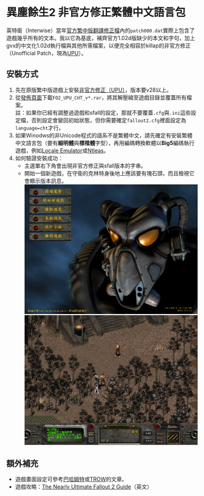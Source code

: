 # 異塵餘生2 非官方修正繁體中文語言包

英特衛（Interwise）當年[官方繁中版翻譯修正檔](https://web.archive.org/web/20010128163400/http://www.interwise.com.tw/FALLOUT/FALLOUT2/f2cpatch.htm)內的`patch000.dat`實際上包含了遊戲幾乎所有的文本。我以它為基底，補齊官方1.02d版缺少的本文和字句，加上gvx的中文化1.02d執行檔與其他所需檔案，以便完全相容於killap的非官方修正（Unofficial Patch，現為[UPU](https://github.com/BGforgeNet/Fallout2_Unofficial_Patch)）。

## 安裝方式

1. 先在原版繁中版遊戲上安裝[非官方修正（UPU）](https://github.com/BGforgeNet/Fallout2_Unofficial_Patch)，版本要v28以上。
2. 從[發佈頁面](https://github.com/NovaRain/FO2_UP_TChinese/releases)下載`FO2_UPU_CHT_v*.rar`，將其解壓縮至遊戲目錄並覆蓋所有檔案。\
   註：如果你已經有調整過遊戲和sfall的設定，那就不要覆蓋`.cfg`與`.ini`這些設定檔，否則設定會變回初始狀態，但你需要確定`fallout2.cfg`裡面設定為`language=cht`才行。
3. 如果Winodws的非Unicode程式的語系不是繁體中文，請先確定有安裝繁體中文語言包（要有**細明體**與**標楷體**字型），再用編碼轉換軟體以**Big5**編碼執行遊戲，例如[Locale Emulator](https://github.com/xupefei/Locale-Emulator)或[Ntleas](https://github.com/zxyacb/ntlea)。
4. 如何驗證安裝成功：
   * 主選單右下角會出現非官方修正與sfall版本的字串。
   * 開始一個新遊戲，在守衛的克林特身後地上應該要有塊石頭，而且檢視它會顯示版本訊息。
   ![](Resources/pics/f2upu_cht1.png)
   ![](Resources/pics/f2upu_cht2.png)

## 額外補充

* 遊戲畫面設定可參考[巴哈姆特](https://forum.gamer.com.tw/C.php?bsn=2023&snA=22586)或[TROW](https://trow.cc/board/showtopic=50933)的文章。
* 遊戲攻略：[The Nearly Ultimate Fallout 2 Guide](https://lemmings19.github.io/fallout-2-walkthrough/)（英文）

